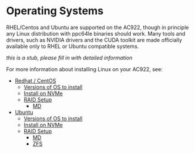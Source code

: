 # Operating Systems

RHEL/Centos and Ubuntu are supported on the AC922, though in principle any
Linux distribution with ppc64le binaries should work. Many tools and drivers,
such as NVIDIA drivers and the CUDA toolkit are made officially available only
to RHEL or Ubuntu compatible systems.

*this is a stub, please fill in with detailed information*

For more information about installing Linux on your AC922, see:

* [Redhat / CentOS](https://github.com/sullichr/opf_solution_builders_group/blob/master/hardware_information/installing_rhel_centos.md)
    * [Versions of OS to install](https://github.com/sullichr/opf_solution_builders_group/blob/master/hardware_information/installing_rhel_centos.md#versions)
    * [Install on NVMe](https://github.com/sullichr/opf_solution_builders_group/blob/master/hardware_information/installing_rhel_centos.md#install-on-nvme)
    * [RAID Setup](https://github.com/sullichr/opf_solution_builders_group/blob/master/hardware_information/installing_rhel_centos.md#raid-setup)
        * [MD](https://github.com/sullichr/opf_solution_builders_group/blob/master/hardware_information/installing_rhel_centos.md#md)
* [Ubuntu](https://github.com/sullichr/opf_solution_builders_group/blob/master/hardware_information/installing_ubuntu.md)
    * [Versions of OS to install](https://github.com/sullichr/opf_solution_builders_group/blob/master/hardware_information/installing_ubuntu.md#versions)
    * [Install on NVMe](https://github.com/sullichr/opf_solution_builders_group/blob/master/hardware_information/installing_ubuntu.md#install-on-nvme)
    * [RAID Setup](https://github.com/sullichr/opf_solution_builders_group/blob/master/hardware_information/installing_ubuntu.md#raid-setup)
        * [MD](https://github.com/sullichr/opf_solution_builders_group/blob/master/hardware_information/installing_ubuntu.md#md)
        * [ZFS](https://github.com/sullichr/opf_solution_builders_group/blob/master/hardware_information/installing_ubuntu.md#zfs)
